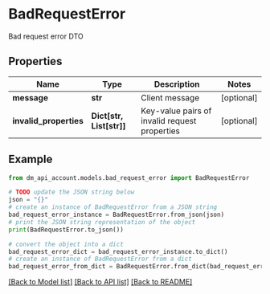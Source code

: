 # BadRequestError

Bad request error DTO

## Properties

Name | Type | Description | Notes
------------ | ------------- | ------------- | -------------
**message** | **str** | Client message | [optional]
**invalid_properties** | **Dict[str, List[str]]** | Key-value pairs of invalid request properties | [optional]

## Example

```python
from dm_api_account.models.bad_request_error import BadRequestError

# TODO update the JSON string below
json = "{}"
# create an instance of BadRequestError from a JSON string
bad_request_error_instance = BadRequestError.from_json(json)
# print the JSON string representation of the object
print(BadRequestError.to_json())

# convert the object into a dict
bad_request_error_dict = bad_request_error_instance.to_dict()
# create an instance of BadRequestError from a dict
bad_request_error_from_dict = BadRequestError.from_dict(bad_request_error_dict)
```
[[Back to Model list]](../README.md#documentation-for-models) [[Back to API list]](../README.md#documentation-for-api-endpoints) [[Back to README]](../README.md)
